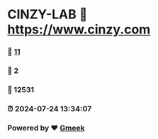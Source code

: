 # CINZY-LAB :link: https://www.cinzy.com 
### :page_facing_up: [11](https://www.cinzy.com/tag.html) 
### :speech_balloon: 2 
### :hibiscus: 12531 
### :alarm_clock: 2024-07-24 13:34:07 
### Powered by :heart: [Gmeek](https://github.com/Meekdai/Gmeek)
